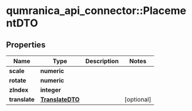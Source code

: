 # qumranica_api_connector::PlacementDTO

## Properties
Name | Type | Description | Notes
------------ | ------------- | ------------- | -------------
**scale** | **numeric** |  | 
**rotate** | **numeric** |  | 
**zIndex** | **integer** |  | 
**translate** | [**TranslateDTO**](TranslateDTO.md) |  | [optional] 


